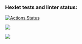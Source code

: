 ### Hexlet tests and linter status:
[![Actions Status](https://github.com/witcher3025/frontend-project-lvl1/workflows/hexlet-check/badge.svg)](https://github.com/witcher3025/frontend-project-lvl1/actions)

<a href="https://codeclimate.com/github/witcher3025/frontend-project-lvl1/maintainability"><img src="https://api.codeclimate.com/v1/badges/d3cf35f21016e8dabf68/maintainability" /></a>

<a href="https://asciinema.org/a/580691" target="_blank"><img src="https://asciinema.org/a/580691.svg" /></a>
